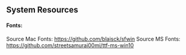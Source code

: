 ## System Resources

#### Fonts:
Source Mac Fonts: https://github.com/blaisck/sfwin
Source MS Fonts:  https://github.com/streetsamurai00mi/ttf-ms-win10
